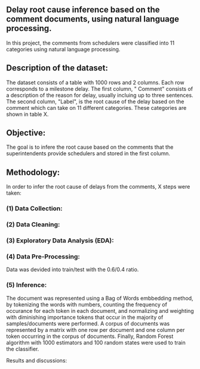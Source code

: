 ## Delay root cause inference based on the comment documents, using natural language processing. 

In this project, the comments from schedulers were classified into 11 categories using natural language processing.

## Description of the dataset:
The dataset consists of a table with 1000 rows and 2 columns. Each row corresponds to a milestone delay. 
The first column, " Comment" consists of a description of the reason for delay, usually incluing up to three 
sentences. The second column, "Label", is the root cause of the delay based on the comment which can take 
on 11 different categories. These categories are shown in table X. 

## Objective:
The goal is to infere the root cause based on the comments that the superintendents provide schedulers and
stored in the first column. 

## Methodology:
In order to infer the root cause of delays from the comments, X steps were taken: 
### (1) Data Collection:
### (2) Data Cleaning:
### (3) Exploratory Data Analysis (EDA):
### (4) Data Pre-Processing:
 Data was devided into train/test with the 0.6/0.4 ratio. 
### (5) Inference:
 The document was represented using a Bag of Words embbedding method, by tokenizing the words with numbers, counting the frequency of occurance for each token in each document, and normalizing and weighting with diminishing importance tokens that occur in the majority of samples/documents were performed. A corpus of documents was represented by a matrix with one row per document and one column per token occurring in the corpus of documents. Finally, Random Forest algorithm with 1000 estimators and 100 random states were used to train the classifier. 



Results and discussions:
 







